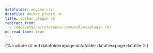 ```yaml
---
datafolder: engine-cli
datafile: docker_plugin_rm
title: docker plugin rm
redirect_from:
  - /edge/engine/reference/commandline/plugin_rm/
no_read_time: true
---
```

<!--
Sorry, but the contents of this page are automatically generated from
Docker's source code. If you want to suggest a change to the text that appears
here, you'll need to find the string by searching this repo:

https://github.com/docker/cli
-->
{% include cli.md datafolder=page.datafolder datafile=page.datafile %}
